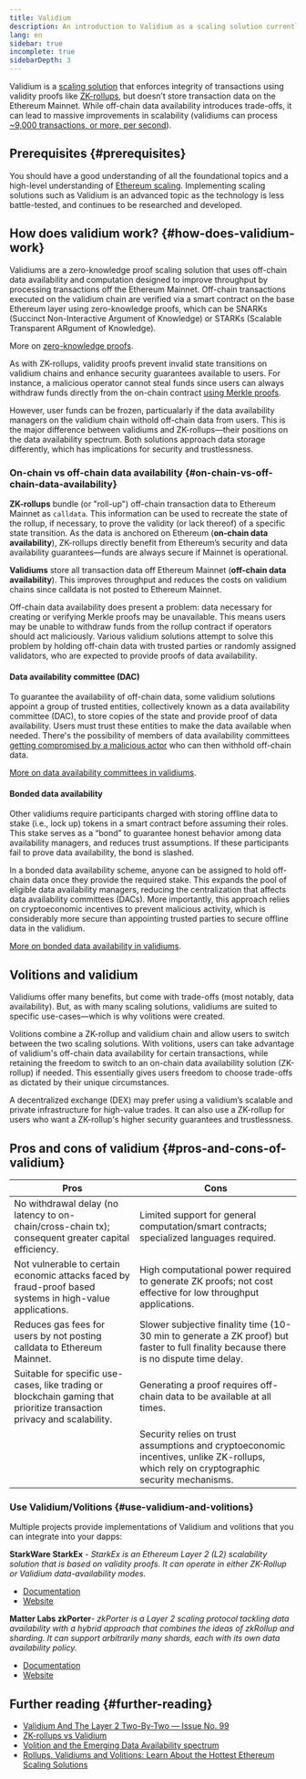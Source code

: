 ```yaml
---
title: Validium
description: An introduction to Validium as a scaling solution currently utilized by the Ethereum community.
lang: en
sidebar: true
incomplete: true
sidebarDepth: 3
---
```


Validium is a [scaling solution](/developers/docs/scaling/) that enforces integrity of transactions using validity proofs like [ZK-rollups](/developers/docs/scaling/zk-rollups/), but doesn’t store transaction data on the Ethereum Mainnet. While off-chain data availability introduces trade-offs, it can lead to massive improvements in scalability (validiums can process [~9,000 transactions, or more, per second](https://blog.matter-labs.io/zkrollup-vs-validium-starkex-5614e38bc263)).

## Prerequisites {#prerequisites}

You should have a good understanding of all the foundational topics and a high-level understanding of [Ethereum scaling](/developers/docs/scaling/). Implementing scaling solutions such as Validium is an advanced topic as the technology is less battle-tested, and continues to be researched and developed.

## How does validium work? {#how-does-validium-work}

Validiums are a zero-knowledge proof scaling solution that uses off-chain data availability and computation designed to improve throughput by processing transactions off the Ethereum Mainnet. Off-chain transactions executed on the validium chain are verified via a smart contract on the base Ethereum layer using zero-knowledge proofs, which can be SNARKs (Succinct Non-Interactive Argument of Knowledge) or STARKs (Scalable Transparent ARgument of Knowledge).

More on [zero-knowledge proofs](https://consensys.net/blog/blockchain-explained/zero-knowledge-proofs-starks-vs-snarks/).

As with ZK-rollups, validity proofs prevent invalid state transitions on validium chains and enhance security guarantees available to users. For instance, a malicious operator cannot steal funds since users can always withdraw funds directly from the on-chain contract [using Merkle proofs](/developers/tutorials/merkle-proofs-for-offline-data-integrity/).

However, user funds can be frozen, particualarly if the data availability managers on the validium chain withold off-chain data from users. This is the major difference between validiums and ZK-rollups—their positions on the data availability spectrum. Both solutions approach data storage differently, which has implications for security and trustlessness.

### On-chain vs off-chain data availability {#on-chain-vs-off-chain-data-availability}

**ZK-rollups** bundle (or "roll-up") off-chain transaction data to Ethereum Mainnet as `calldata`. This information can be used to recreate the state of the rollup, if necessary, to prove the validity (or lack thereof) of a specific state transition. As the data is anchored on Ethereum (**on-chain data availability**), ZK-rollups directly benefit from Ethereum’s security and data availability guarantees—funds are always secure if Mainnet is operational.

**Validiums** store all transaction data off Ethereum Mainnet (**off-chain data availability**). This improves throughput and reduces the costs on validium chains since calldata is not posted to Ethereum Mainnet.

Off-chain data availability does present a problem: data necessary for creating or verifying Merkle proofs may be unavailable. This means users may be unable to withdraw funds from the rollup contract if operators should act maliciously. Various validium solutions attempt to solve this problem by holding off-chain data with trusted parties or randomly assigned validators, who are expected to provide proofs of data availability.

#### Data availability committee (DAC)

To guarantee the availability of off-chain data, some validium solutions appoint a group of trusted entities, collectively known as a data availability committee (DAC), to store copies of the state and provide proof of data availability. Users must trust these entities to make the data available when needed. There's the possibility of members of data availability committees [getting compromised by a malicious actor](https://notes.ethereum.org/DD7GyItYQ02d0ax_X-UbWg?view) who can then withhold off-chain data.

[More on data availability committees in validiums](https://medium.com/starkware/data-availability-e5564c416424).

#### Bonded data availability

Other validiums require participants charged with storing offline data to stake (i.e., lock up) tokens in a smart contract before assuming their roles. This stake serves as a “bond” to guarantee honest behavior among data availability managers, and reduces trust assumptions. If these participants fail to prove data availability, the bond is slashed.

In a bonded data availability scheme, anyone can be assigned to hold off-chain data once they provide the required stake. This expands the pool of eligible data availability managers, reducing the centralization that affects data availability committees (DACs). More importantly, this approach relies on cryptoeconomic incentives to prevent malicious activity, which is considerably more secure than appointing trusted parties to secure offline data in the validium.

[More on bonded data availability in validiums](https://blog.matter-labs.io/zkporter-a-breakthrough-in-l2-scaling-ed5e48842fbf).

## Volitions and validium

Validiums offer many benefits, but come with trade-offs (most notably, data availability). But, as with many scaling solutions, validiums are suited to specific use-cases—which is why volitions were created.

Volitions combine a ZK-rollup and validium chain and allow users to switch between the two scaling solutions. With volitions, users can take advantage of validium's off-chain data availability for certain transactions, while retaining the freedom to switch to an on-chain data availability solution (ZK-rollup) if needed. This essentially gives users freedom to choose trade-offs as dictated by their unique circumstances.

A decentralized exchange (DEX) may prefer using a validium’s scalable and private infrastructure for high-value trades. It can also use a ZK-rollup for users who want a ZK-rollup's higher security guarantees and trustlessness.

## Pros and cons of validium {#pros-and-cons-of-validium}

| Pros                                                                                                                    | Cons                                                                                                                                    |
| ----------------------------------------------------------------------------------------------------------------------- | --------------------------------------------------------------------------------------------------------------------------------------- |
| No withdrawal delay (no latency to on-chain/cross-chain tx); consequent greater capital efficiency.                     | Limited support for general computation/smart contracts; specialized languages required.                                                |
| Not vulnerable to certain economic attacks faced by fraud-proof based systems in high-value applications.               | High computational power required to generate ZK proofs; not cost effective for low throughput applications.                            |
| Reduces gas fees for users by not posting calldata to Ethereum Mainnet.                                                 | Slower subjective finality time (10-30 min to generate a ZK proof) but faster to full finality because there is no dispute time delay.  |
| Suitable for specific use-cases, like trading or blockchain gaming that prioritize transaction privacy and scalability. | Generating a proof requires off-chain data to be available at all times.                                                                |
|                                                                                                                         | Security relies on trust assumptions and cryptoeconomic incentives, unlike ZK-rollups, which rely on cryptographic security mechanisms. |

### Use Validium/Volitions {#use-validium-and-volitions}

Multiple projects provide implementations of Validium and volitions that you can integrate into your dapps:

**StarkWare StarkEx** - _StarkEx is an Ethereum Layer 2 (L2) scalability solution that is based on validity proofs. It can operate in either ZK-Rollup or Validium data-availability modes._

- [Documentation](https://docs.starkware.co/starkex-v4/starkex-deep-dive/data-availability-modes#validium)
- [Website](https://starkware.co/starkex/)

**Matter Labs zkPorter**- _zkPorter is a Layer 2 scaling protocol tackling data availability with a hybrid approach that combines the ideas of zkRollup and sharding. It can support arbitrarily many shards, each with its own data availability policy._

- [Documentation](https://docs.zksync.io/zkevm/#what-is-zkporter)
- [Website](https://zksync.io/)

## Further reading {#further-reading}

- [Validium And The Layer 2 Two-By-Two — Issue No. 99](https://www.buildblockchain.tech/newsletter/issues/no-99-validium-and-the-layer-2-two-by-two)
- [ZK-rollups vs Validium](https://blog.matter-labs.io/zkrollup-vs-validium-starkex-5614e38bc263)
- [Volition and the Emerging Data Availability spectrum](https://medium.com/starkware/volition-and-the-emerging-data-availability-spectrum-87e8bfa09bb)
- [Rollups, Validiums and Volitions: Learn About the Hottest Ethereum Scaling Solutions](https://www.defipulse.com/blog/rollups-validiums-and-volitions-learn-about-the-hottest-ethereum-scaling-solutions)
